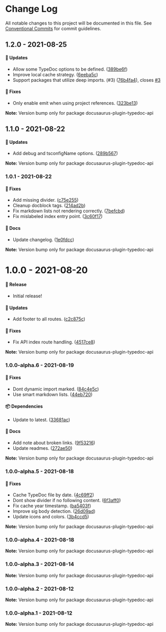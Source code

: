 # Change Log

All notable changes to this project will be documented in this file.
See [Conventional Commits](https://conventionalcommits.org) for commit guidelines.

## 1.2.0 - 2021-08-25

#### 🚀 Updates

- Allow some TypeDoc options to be defined. ([389be6f](https://github.com/milesj/docusaurus-plugin-typedoc-api/commit/389be6f))
- Improve local cache strategy. ([6eeba5c](https://github.com/milesj/docusaurus-plugin-typedoc-api/commit/6eeba5c))
- Support packages that utilize deep imports. (#3) ([76b4fa4](https://github.com/milesj/docusaurus-plugin-typedoc-api/commit/76b4fa4)), closes [#3](https://github.com/milesj/docusaurus-plugin-typedoc-api/issues/3)

#### 🐞 Fixes

- Only enable emit when using project references. ([323be13](https://github.com/milesj/docusaurus-plugin-typedoc-api/commit/323be13))

**Note:** Version bump only for package docusaurus-plugin-typedoc-api





## 1.1.0 - 2021-08-22

#### 🚀 Updates

- Add debug and tsconfigName options. ([289b567](https://github.com/milesj/docusaurus-plugin-typedoc-api/commit/289b567))

**Note:** Version bump only for package docusaurus-plugin-typedoc-api





### 1.0.1 - 2021-08-22

#### 🐞 Fixes

- Add missing divider. ([c75e255](https://github.com/milesj/docusaurus-plugin-typedoc-api/commit/c75e255))
- Cleanup docblock tags. ([214ad2b](https://github.com/milesj/docusaurus-plugin-typedoc-api/commit/214ad2b))
- Fix markdown lists not rendering correctly. ([7befcbd](https://github.com/milesj/docusaurus-plugin-typedoc-api/commit/7befcbd))
- Fix mislabeled index entry point. ([3c60f17](https://github.com/milesj/docusaurus-plugin-typedoc-api/commit/3c60f17))

#### 📘 Docs

- Update changelog. ([1e0fdcc](https://github.com/milesj/docusaurus-plugin-typedoc-api/commit/1e0fdcc))

**Note:** Version bump only for package docusaurus-plugin-typedoc-api





# 1.0.0 - 2021-08-20

#### 🎉 Release

- Initial release!

#### 🚀 Updates

- Add footer to all routes. ([c2c875c](https://github.com/milesj/docusaurus-plugin-typedoc-api/commit/c2c875c))

#### 🐞 Fixes

- Fix API index route handling. ([4517ce8](https://github.com/milesj/docusaurus-plugin-typedoc-api/commit/4517ce8))

**Note:** Version bump only for package docusaurus-plugin-typedoc-api





### 1.0.0-alpha.6 - 2021-08-19

#### 🐞 Fixes

- Dont dynamic import marked. ([84c4e5c](https://github.com/milesj/docusaurus-plugin-typedoc-api/commit/84c4e5c))
- Use smart markdown lists. ([44eb720](https://github.com/milesj/docusaurus-plugin-typedoc-api/commit/44eb720))

#### 📦 Dependencies

- Update to latest. ([33681ac](https://github.com/milesj/docusaurus-plugin-typedoc-api/commit/33681ac))

#### 📘 Docs

- Add note about broken links. ([9f53216](https://github.com/milesj/docusaurus-plugin-typedoc-api/commit/9f53216))
- Update readmes. ([272ae50](https://github.com/milesj/docusaurus-plugin-typedoc-api/commit/272ae50))

**Note:** Version bump only for package docusaurus-plugin-typedoc-api





### 1.0.0-alpha.5 - 2021-08-18

#### 🐞 Fixes

- Cache TypeDoc file by date. ([4c69ff2](https://github.com/milesj/docusaurus-plugin-typedoc-api/commit/4c69ff2))
- Dont show divider if no following content. ([6f3aff0](https://github.com/milesj/docusaurus-plugin-typedoc-api/commit/6f3aff0))
- Fix cache year timestamp. ([ba5403f](https://github.com/milesj/docusaurus-plugin-typedoc-api/commit/ba5403f))
- Improve sig body detection. ([26d09ad](https://github.com/milesj/docusaurus-plugin-typedoc-api/commit/26d09ad))
- Update icons and colors. ([3b4ccd5](https://github.com/milesj/docusaurus-plugin-typedoc-api/commit/3b4ccd5))

**Note:** Version bump only for package docusaurus-plugin-typedoc-api





### 1.0.0-alpha.4 - 2021-08-18

**Note:** Version bump only for package docusaurus-plugin-typedoc-api





### 1.0.0-alpha.3 - 2021-08-14

**Note:** Version bump only for package docusaurus-plugin-typedoc-api





### 1.0.0-alpha.2 - 2021-08-12

**Note:** Version bump only for package docusaurus-plugin-typedoc-api





### 1.0.0-alpha.1 - 2021-08-12

**Note:** Version bump only for package docusaurus-plugin-typedoc-api
